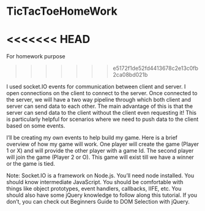 # TicTacToeHomeWork
<<<<<<< HEAD
=======
For homework purpose
>>>>>>> e5172f1de52fd4413678c2e13c0fb2ca08bd021b


I used socket.IO events for communication between client and server. I open connections on the client to connect to the server. Once connected to the server, we will have a two way pipeline through which both client and server can send data to each other. The main advantage of this is that the server can send data to the client without the client even requesting it! This is particularly helpful for scenarios where we need to push data to the client based on some events.

I’ll be creating my own events to help build my game. Here is a brief overview of how my game will work. One player will create the game (Player 1 or X) and will provide the other player with a game Id. The second player will join the game (Player 2 or O). This game will exist till we have a winner or the game is tied.


Note:
Socket.IO is a framework on Node.js. You’ll need node installed.
You should know intermediate JavaScript. You should be comfortable with things like object prototypes, event handlers, callbacks, IIFE, etc.
You should also have some jQuery knowledge to follow along this tutorial. If you don’t, you can check out Beginners Guide to DOM Selection with jQuery.
